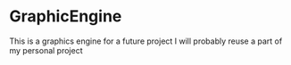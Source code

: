 GraphicEngine
=============

This is a graphics engine for a future project
I will probably reuse a part of my personal project


